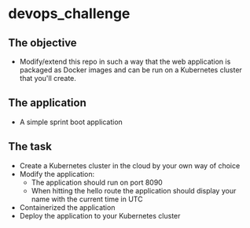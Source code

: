 # devops_challenge

## The objective
 * Modify/extend this repo in such a way that the web application is packaged as Docker images and can be run on a Kubernetes cluster that you'll create.

## The application
 * A simple sprint boot application

## The task

 * Create a Kubernetes cluster in the cloud by your own way of choice 
 * Modify the application:
    * The application should run on port 8090
    * When hitting the hello route the application should display your name with the current time in UTC
* Containerized the application
* Deploy the application to your Kubernetes cluster 